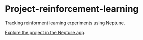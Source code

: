 # Project-reinforcement-learning

Tracking reinforment learning experiments using Neptune.

[Explore the project in the Neptune app](https://app.neptune.ai/o/common/org/project-rl/experiments?split=tbl&dash=parallel-coordinates-plot&viewId=167514ce-1d4f-4954-a9c0-baea4e2ca42c).

